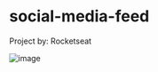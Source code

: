 # social-media-feed
Project by: Rocketseat

![image](https://user-images.githubusercontent.com/86474551/185144018-215029ec-5b70-4a99-b9e6-9f51572b13e4.png)

